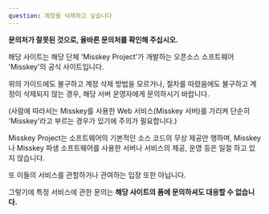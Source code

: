 ```yaml
---
question: 계정을 삭제하고 싶습니다
---
```


**문의처가 잘못된 것으로, 올바른 문의처를 확인해 주십시오.**

해당 사이트는 해당 단체 'Misskey Project'가 개발하는 오픈소스 소프트웨어 'Misskey'의 공식 사이트입니다.

위의 가이드에도 불구하고 계정 삭제 방법을 모르거나, 절차를 따랐음에도 불구하고 계정이 삭제되지 않는 경우, 해당 서버 운영자에게 문의하시기 바랍니다.

(사람에 따라서는 Misskey를 사용한 Web 서비스(Misskey 서버)를 가리켜 단순히 'Misskey'라고 부르는 경우가 있기에 주의가 필요합니다.)

Misskey Project는 소프트웨어의 기본적인 소스 코드의 무상 제공만 행하며, Misskey나 Misskey 파생 소프트웨어를 사용한 서버나 서비스의 제공, 운영 등은 일절 하고 있지 않습니다.

또 이들의 서비스를 관할하거나 관여하는 입장 또한 아닙니다.

그렇기에 특정 서비스에 관한 문의는 **해당 사이트의 폼에 문의하셔도 대응할 수 없습니다.**
